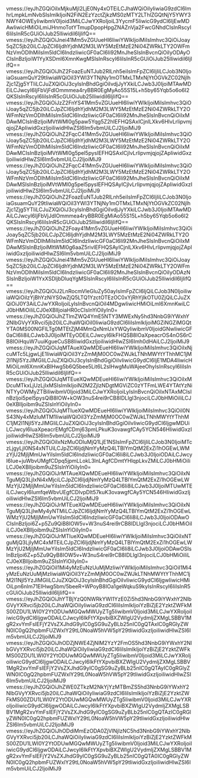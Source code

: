 vmess://eyJhZGQiOiIxMjkuMjI2LjE0Ny4xOTEiLCJhaWQiOiIyIiwiaG9zdCI6ImhrLmpkLmNvbSIsImlkIjoiN2FiN2EzYzctZjkzMS0zMTY2LThlZGQtNjY5YWY3NWY4OWEyIiwibmV0Ijoid3MiLCJwYXRoIjoiL3YycmF5IiwicG9ydCI6IjEwMDAwIiwicHMiOiLmiJHnmoTotYTmupDpopHpgZNAZnVja2FwcGNhdCIsInRscyI6IiIsInR5cGUiOiJub25lIiwidiI6IjIifQ==
vmess://eyJhZGQiOiJnei41Mm5vZGUueHl6IiwiYWlkIjoiMiIsImhvc3QiOiJoay5qZC5jb20iLCJpZCI6IjdhYjdhM2M3LWY5MzEtMzE2Ni04ZWRkLTY2OWFmNzVmODlhMiIsIm5ldCI6IndzIiwicGF0aCI6Ii92MnJheSIsInBvcnQiOiIyODAyOCIsInBzIjoiW1YyXSDml6XmnKwgMSIsInRscyI6IiIsInR5cGUiOiJub25lIiwidiI6IjIifQ==
vmess://eyJhZGQiOiJhZ2FoazEuNTJub2RlLnh5eiIsImFpZCI6IjIiLCJob3N0IjoiaGsuamQuY29tIiwiaWQiOiI3YWI3YTNjNy1mOTMxLTMxNjYtOGVkZC02NjlhZjc1Zjg5YTIiLCJuZXQiOiJ3cyIsInBhdGgiOiIvdjJyYXkiLCJwb3J0IjoiMTAwMDEiLCJwcyI6IjFbVjFdIOmmmea4ryBBR0EgMyAo55S15L+h5by65Yqb5o6o6I2QKSIsInRscyI6IiIsInR5cGUiOiJub25lIiwidiI6IjIifQ==
vmess://eyJhZGQiOiJzZ2FnYS41Mm5vZGUueHl6IiwiYWlkIjoiMiIsImhvc3QiOiJoay5qZC5jb20iLCJpZCI6IjdhYjdhM2M3LWY5MzEtMzE2Ni04ZWRkLTY2OWFmNzVmODlhMiIsIm5ldCI6IndzIiwicGF0aCI6Ii92MnJheSIsInBvcnQiOiIxMDAwMCIsInBzIjoiMVtWMl0g5paw5Yqg5Z2hIEFHQSAxICjnlLXkv6HlvLrlipvmjqjojZApIiwidGxzIjoiIiwidHlwZSI6Im5vbmUiLCJ2IjoiMiJ9
vmess://eyJhZGQiOiJhZ2FqcC41Mm5vZGUueHl6IiwiYWlkIjoiMiIsImhvc3QiOiJoay5qZC5jb20iLCJpZCI6IjdhYjdhM2M3LWY5MzEtMzE2Ni04ZWRkLTY2OWFmNzVmODlhMiIsIm5ldCI6IndzIiwicGF0aCI6Ii92MnJheSIsInBvcnQiOiIxMDAwMCIsInBzIjoiMVtWMl0g5pel5pysIEFHQSAxICjlvLrlipvmjqjojZApIiwidGxzIjoiIiwidHlwZSI6Im5vbmUiLCJ2IjoiMiJ9
vmess://eyJhZGQiOiJhZ2FqcC41Mm5vZGUueHl6IiwiYWlkIjoiMiIsImhvc3QiOiJoay5qZC5jb20iLCJpZCI6IjdhYjdhM2M3LWY5MzEtMzE2Ni04ZWRkLTY2OWFmNzVmODlhMiIsIm5ldCI6IndzIiwicGF0aCI6Ii92MnJheSIsInBvcnQiOiIxMDAwMSIsInBzIjoiMVtWMl0g5pel5pysIEFHQSAyICjlvLrlipvmjqjojZApIiwidGxzIjoiIiwidHlwZSI6Im5vbmUiLCJ2IjoiMiJ9
vmess://eyJhZGQiOiJhZ2FoazEuNTJub2RlLnh5eiIsImFpZCI6IjIiLCJob3N0IjoiaGsuamQuY29tIiwiaWQiOiI3YWI3YTNjNy1mOTMxLTMxNjYtOGVkZC02NjlhZjc1Zjg5YTIiLCJuZXQiOiJ3cyIsInBhdGgiOiIvdjJyYXkiLCJwb3J0IjoiMTAwMDAiLCJwcyI6IjFbVjJdIOmmmea4ryBBR0EgMiAo55S15L+h5by65Yqb5o6o6I2QKSIsInRscyI6IiIsInR5cGUiOiJub25lIiwidiI6IjIifQ==
vmess://eyJhZGQiOiJhZ2Foay41Mm5vZGUueHl6IiwiYWlkIjoiMiIsImhvc3QiOiJoay5qZC5jb20iLCJpZCI6IjdhYjdhM2M3LWY5MzEtMzE2Ni04ZWRkLTY2OWFmNzVmODlhMiIsIm5ldCI6IndzIiwicGF0aCI6Ii92MnJheSIsInBvcnQiOiIxMDAwMSIsInBzIjoiMltWMl0g6aaZ5rivIEFHQSAyICjnlLXkv6HlvLrlipvmjqjojZApIiwidGxzIjoiIiwidHlwZSI6Im5vbmUiLCJ2IjoiMiJ9
vmess://eyJhZGQiOiJnei41Mm5vZGUueHl6IiwiYWlkIjoiMiIsImhvc3QiOiJoay5qZC5jb20iLCJpZCI6IjdhYjdhM2M3LWY5MzEtMzE2Ni04ZWRkLTY2OWFmNzVmODlhMiIsIm5ldCI6IndzIiwicGF0aCI6Ii92MnJheSIsInBvcnQiOiIyODAzNSIsInBzIjoiW1YxXSDljbDluqYgMSIsInRscyI6IiIsInR5cGUiOiJub25lIiwidiI6IjIifQ==
vmess://eyJhZGQiOiJ2LnRocmVleGluZy50ayIsImFpZCI6IjQiLCJob3N0IjoiIiwiaWQiOiIzYjBhYzNiYS0wZjQ5LTQ1YzctOTEzOC0xYjRhYjlkOTU0ZjQiLCJuZXQiOiJ0Y3AiLCJwYXRoIjoiLyIsInBvcnQiOiI4MDgwIiwicHMiOiLml6XmnKwiLCJ0bHMiOiIiLCJ0eXBlIjoiaHR0cCIsInYiOiIyIn0=
vmess://eyJhZGQiOiJhZTlmZWQ4YmE5NTY3MWExNy5hd3NnbG9iYWxhY2NlbGVyYXRvci5jb20iLCJhaWQiOiI0IiwiaG9zdCI6IiIsImlkIjoiMGZiNGZiMGQtYTA0MS00NGFlLTg0MTEtZjM4MmQxNmUxYWQyIiwibmV0IjoidGNwIiwicGF0aCI6Ii8iLCJwb3J0IjoiMTEyODEiLCJwcyI6IkFHQSB8IOaXpeacrOS4nOS6rCB8IOiHquW7uuiKgueCuSB8IiwidGxzIjoiIiwidHlwZSI6Imh0dHAiLCJ2IjoiMiJ9
vmess://eyJhZGQiOiJqMTAueXQwMDEueHl6IiwiYWlkIjoiMiIsImhvc3QiOiIxNjcuMTc5LjgwLjE1IiwiaWQiOiI3YzZmMjM0OC0wZWJkLTNhMWYtYThhMC1jM2I1NjI5YzJlMGIiLCJuZXQiOiJ3cyIsInBhdGgiOiIvIiwicG9ydCI6IjE1MDA4IiwicHMiOiLml6XmnKxBIHwg5b6Q5bee5Lit6L2sIHwgMuWAjeeOhyIsInRscyI6IiIsInR5cGUiOiJub25lIiwidiI6IjIifQ==
vmess://eyJhZGQiOiJqMTEueXQwMDEueHl6IiwiYWlkIjoiMiIsImhvc3QiOiIxMDcuMTkxLjUzLjIxMSIsImlkIjoiN2M2ZjIzNDgtMGViZC0zYTFmLWE4YTAtYzNiNTYyOWMyZTBiIiwibmV0Ijoid3MiLCJwYXRoIjoiLyIsInBvcnQiOiIxNTAxMCIsInBzIjoi5pel5pysQiB8IOW+kOW3nuS4rei9rCB8IDLlgI3njociLCJ0bHMiOiIiLCJ0eXBlIjoibm9uZSIsInYiOiIyIn0=
vmess://eyJhZGQiOiJqMTIueXQwMDEueHl6IiwiYWlkIjoiMiIsImhvc3QiOiI0NS43Ny4xMzIuMTM1IiwiaWQiOiI3YzZmMjM0OC0wZWJkLTNhMWYtYThhMC1jM2I1NjI5YzJlMGIiLCJuZXQiOiJ3cyIsInBhdGgiOiIvIiwicG9ydCI6IjgwMDUiLCJwcyI6IuaXpeacrEMgfCDmj63pmLPkuK3ovawgfCAy5YCN546HIiwidGxzIjoiIiwidHlwZSI6Im5vbmUiLCJ2IjoiMiJ9
vmess://eyJhZGQiOiIxNzMuODIuMjQ1LjE1NSIsImFpZCI6IjIiLCJob3N0IjoiMTczLjgyLjI0NS4xNTUiLCJpZCI6IjdjNmYyMzQ4LTBlYmQtM2ExZi1hOGEwLWMzYjU2MjljMmUwYiIsIm5ldCI6IndzIiwicGF0aCI6Ii8iLCJwb3J0IjoiODAiLCJwcyI6Iue+juWbvUMgfCDpq5jpmLLokL3lnLAgfCDmtYHlqpLkvZMiLCJ0bHMiOiIiLCJ0eXBlIjoibm9uZSIsInYiOiIyIn0=
vmess://eyJhZGQiOiJrMTAueXQwMDEueHl6IiwiYWlkIjoiMiIsImhvc3QiOiIxNTguMjQ3LjIxNi4xMjciLCJpZCI6IjdjNmYyMzQ4LTBlYmQtM2ExZi1hOGEwLWMzYjU2MjljMmUwYiIsIm5ldCI6IndzIiwicGF0aCI6Ii8iLCJwb3J0IjoiMTUwMTEiLCJwcyI6IumfqeWbvUEgfCDlvpDlt57kuK3ovawgfCAy5YCN546HIiwidGxzIjoiIiwidHlwZSI6Im5vbmUiLCJ2IjoiMiJ9
vmess://eyJhZGQiOiJrMTEueXQwMDEueHl6IiwiYWlkIjoiMiIsImhvc3QiOiIxNTguMjQ3LjIwMy4yNTMiLCJpZCI6IjdjNmYyMzQ4LTBlYmQtM2ExZi1hOGEwLWMzYjU2MjljMmUwYiIsIm5ldCI6IndzIiwicGF0aCI6Ii8iLCJwb3J0IjoiODAwOCIsInBzIjoi6Z+p5Zu9QiB8IOW5v+W3nuS4rei9rCB8IDLlgI3njociLCJ0bHMiOiIiLCJ0eXBlIjoibm9uZSIsInYiOiIyIn0=
vmess://eyJhZGQiOiJrMTIueXQwMDEueHl6IiwiYWlkIjoiMiIsImhvc3QiOiIxNTguMjQ3LjIyMC4xMTEiLCJpZCI6IjdjNmYyMzQ4LTBlYmQtM2ExZi1hOGEwLWMzYjU2MjljMmUwYiIsIm5ldCI6IndzIiwicGF0aCI6Ii8iLCJwb3J0IjoiODAwOSIsInBzIjoi6Z+p5Zu9QyB8IOW5v+W3nuS4rei9rCB8IDLlgI3njociLCJ0bHMiOiIiLCJ0eXBlIjoibm9uZSIsInYiOiIyIn0=
vmess://eyJhZGQiOiI1Mi4yMzEuNzUuMjMzIiwiYWlkIjoiMiIsImhvc3QiOiI1Mi4yMzEuNzUuMjMzIiwiaWQiOiI3YzZmMjM0OC0wZWJkLTNhMWYtYThhMC1jM2I1NjI5YzJlMGIiLCJuZXQiOiJ3cyIsInBhdGgiOiIvIiwicG9ydCI6IjgwIiwicHMiOiLpn6nlm71EIHwg5bm/5beeR+WPoyB8IOa1geWqkuS9kyIsInRscyI6IiIsInR5cGUiOiJub25lIiwidiI6IjIifQ==
vmess://eyJhZGQiOiJhYTBjYzQ0NWRkYWI1YzE0Zi5hd3NnbG9iYWxhY2NlbGVyYXRvci5jb20iLCJhaWQiOiIyIiwiaG9zdCI6IiIsImlkIjoiYzBiZjE2YzktZWFkMS00ZDU1LWI0Y2YtODUwMGQwMWUyZTg5IiwibmV0Ijoid3MiLCJwYXRoIjoiIiwicG9ydCI6IjgwODAiLCJwcyI6IkFtYXpvbiBXZWIgU2VydmljZXMgLSBBV1MgR2xvYmFsIEFjY2VsZXJhdG9yIC0gSG9uZyBLb25nIC0gQTAxIC0gRGlyZWN0IC0gQ2hpbmFUZWxlY29tL0NoaW5hVW5pY29tIiwidGxzIjoiIiwidHlwZSI6Im5vbmUiLCJ2IjoiMiJ9
vmess://eyJhZGQiOiJhODZjNWE4ZjNlM2YzY2FmOS5hd3NnbG9iYWxhY2NlbGVyYXRvci5jb20iLCJhaWQiOiIyIiwiaG9zdCI6IiIsImlkIjoiYzBiZjE2YzktZWFkMS00ZDU1LWI0Y2YtODUwMGQwMWUyZTg5IiwibmV0Ijoid3MiLCJwYXRoIjoiIiwicG9ydCI6IjgwODAiLCJwcyI6IkFtYXpvbiBXZWIgU2VydmljZXMgLSBBV1MgR2xvYmFsIEFjY2VsZXJhdG9yIC0gSG9uZyBLb25nIC0gQTAyIC0gRGlyZWN0IC0gQ2hpbmFUZWxlY29tL0NoaW5hVW5pY29tIiwidGxzIjoiIiwidHlwZSI6Im5vbmUiLCJ2IjoiMiJ9
vmess://eyJhZGQiOiJhZWE0ZTkzM2NkYjYzMTBmZS5hd3NnbG9iYWxhY2NlbGVyYXRvci5jb20iLCJhaWQiOiIyIiwiaG9zdCI6IiIsImlkIjoiYzBiZjE2YzktZWFkMS00ZDU1LWI0Y2YtODUwMGQwMWUyZTg5IiwibmV0Ijoid3MiLCJwYXRoIjoiIiwicG9ydCI6IjgwODAiLCJwcyI6IkFtYXpvbiBXZWIgU2VydmljZXMgLSBBV1MgR2xvYmFsIEFjY2VsZXJhdG9yIC0gSG9uZyBLb25nIC0gQTAzIC0gRGlyZWN0IC0gQ2hpbmFUZWxlY29tL0NoaW5hVW5pY29tIiwidGxzIjoiIiwidHlwZSI6Im5vbmUiLCJ2IjoiMiJ9
vmess://eyJhZGQiOiJhODdiMmEzODA0ZjVlNjIzNC5hd3NnbG9iYWxhY2NlbGVyYXRvci5jb20iLCJhaWQiOiIyIiwiaG9zdCI6IiIsImlkIjoiYzBiZjE2YzktZWFkMS00ZDU1LWI0Y2YtODUwMGQwMWUyZTg5IiwibmV0Ijoid3MiLCJwYXRoIjoiIiwicG9ydCI6IjgwODAiLCJwcyI6IkFtYXpvbiBXZWIgU2VydmljZXMgLSBBV1MgR2xvYmFsIEFjY2VsZXJhdG9yIC0gSG9uZyBLb25nIC0gQTA0IC0gRGlyZWN0IC0gQ2hpbmFUZWxlY29tL0NoaW5hVW5pY29tIiwidGxzIjoiIiwidHlwZSI6Im5vbmUiLCJ2IjoiMiJ9
